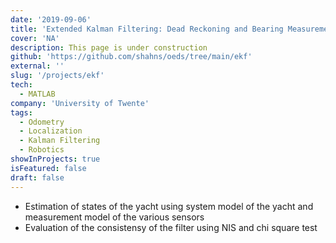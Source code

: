 ```yaml
---
date: '2019-09-06'
title: 'Extended Kalman Filtering: Dead Reckoning and Bearing Measurements for a yacht'
cover: 'NA'
description: This page is under construction
github: 'https://github.com/shahns/oeds/tree/main/ekf'
external: ''
slug: '/projects/ekf'
tech:
  - MATLAB
company: 'University of Twente'
tags:
  - Odometry
  - Localization
  - Kalman Filtering
  - Robotics
showInProjects: true
isFeatured: false
draft: false
---
```


- Estimation of states of the yacht using system model of the yacht and measurement model of the various sensors
- Evaluation of the consistensy of the filter using NIS and chi square test
